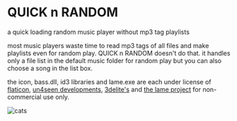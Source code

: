 # QUICK n RANDOM
a quick loading random music player without mp3 tag playlists  

most music players waste time to read mp3 tags of all files and make playlists even for random play. QUICK n RANDOM doesn't do that. it handles only a file list in the default music folder for random play but you can also choose a song in the list box.

the icon, bass.dll, id3 libraries and lame.exe are each under license of [flaticon](https://www.flaticon.com/), [un4seen developments](http://www.un4seen.com/), [3delite's](https://www.3delite.hu/) and [the lame project](https://lame.sourceforge.io/) for non-commercial use only.  

![cats](https://user-images.githubusercontent.com/39131560/94345791-69b27f00-0063-11eb-8a99-d8a57d385eac.png)
